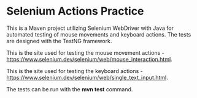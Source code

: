 # Selenium Actions Practice

This is a Maven project utilizing Selenium WebDriver with Java for automated testing of mouse movements and keyboard actions.
The tests are designed with the TestNG framework.

This is the site used for testing the mouse movement actions - https://www.selenium.dev/selenium/web/mouse_interaction.html.

This is the site used for testing the keyboard actions - https://www.selenium.dev/selenium/web/single_text_input.html.

The tests can be run with the **mvn test** command.
